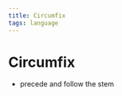```yaml
---
title: Circumfix
tags: language
---
```


# Circumfix
- precede and follow the stem






















































